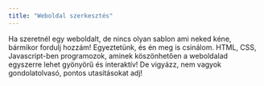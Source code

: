 ```yaml
---
title: "Weboldal szerkesztés"
---
```


Ha szeretnél egy weboldalt, de nincs olyan sablon ami neked kéne, bármikor fordulj hozzám! Egyeztetünk, és én meg is csinálom. 
HTML, CSS, Javascript-ben programozok, aminek köszönhetően a weboldalad egyszerre lehet gyönyörű és interaktív!
De vigyázz, nem vagyok gondolatolvasó, pontos utasításokat adj! 
